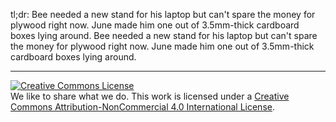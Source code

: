 tl;dr: Bee needed a new stand for his laptop but can't spare the money for plywood right now. June made him one out of 3.5mm-thick cardboard boxes lying around.
Bee needed a new stand for his laptop but can't spare the money for plywood right now. June made him one out of 3.5mm-thick cardboard boxes lying around.

---
<a rel="license" href="http://creativecommons.org/licenses/by-nc/4.0/"><img alt="Creative Commons License" style="border-width:0" src="https://i.creativecommons.org/l/by-nc/4.0/88x31.png" /></a><br />We like to share what we do. This work is licensed under a <a rel="license" href="http://creativecommons.org/licenses/by-nc/4.0/">Creative Commons Attribution-NonCommercial 4.0 International License</a>.
